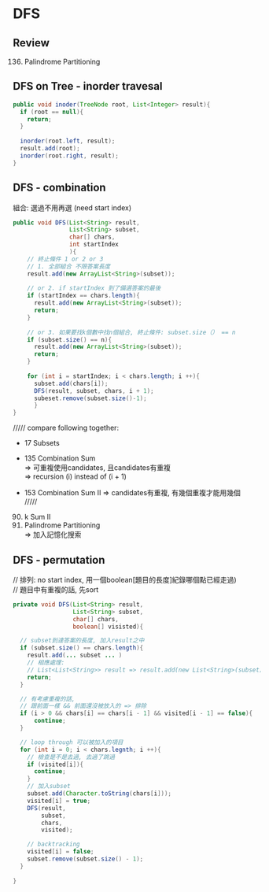 # DFS 
## Review
136. Palindrome Partitioning </br>

## DFS on Tree - inorder travesal

```java
public void inoder(TreeNode root, List<Integer> result){
  if (root == null){
    return;
  }
  
  inorder(root.left, result);
  result.add(root);
  inorder(root.right, result);
}
```
## DFS - combination
組合: 選過不用再選 (need start index)

``` java
public void DFS(List<String> result,
                List<String> subset,
                char[] chars,
                int startIndex
                ){
    // 終止條件 1 or 2 or 3
    // 1. 全部組合 不限答案長度
    result.add(new ArrayList<String>(subset));
    
    // or 2. if startIndex 到了備選答案的最後
    if (startIndex == chars.length){
      result.add(new ArrayList<String>(subset));
      return;
    }
    
    // or 3. 如果要找k個數中找n個組合, 終止條件: subset.size（） == n
    if (subset.size() == n){
      result.add(new ArrayList<String>(subset));
      return;
    }
    
    for (int i = startIndex; i < chars.length; i ++){
      subset.add(chars[i]);
      DFS(result, subset, chars, i + 1);
      subeset.remove(subset.size()-1);
      }
}

```
///// compare following together:
* 17 Subsets

* 135 Combination Sum </br>
=> 可重複使用candidates, 且candidates有重複 </br>
=> recursion (i) instead of (i + 1) </br>

* 153 Combination Sum II
=> candidates有重複, 有幾個重複才能用幾個 </br>
/////
90. k Sum II  </br>
136. Palindrome Partitioning </br>
=> 加入記憶化搜索




## DFS - permutation
// 排列: no start index, 用一個boolean[題目的長度]紀錄哪個點已經走過) </br>
// 題目中有重複的話, 先sort

```java
private void DFS(List<String> result,
                 List<String> subset,
                 char[] chars,
                 boolean[] visisted){

  // subset到達答案的長度, 加入result之中
  if (subset.size() == chars.length){
    result.add(... subset ... )
    // 相應處理: 
    // List<List<String>> result => result.add(new List<String>(subset));
    return;
  }

  // 有考慮重複的話,
  // 跟前面一樣 && 前面還沒被放入的 => 排除
  if (i > 0 && chars[i] == chars[i - 1] && visited[i - 1] == false){
      continue;
  }

  // loop through 可以被加入的項目
  for (int i = 0; i < chars.legnth; i ++){
    // 檢查是不是去過, 去過了跳過
    if (visited[i]){
      continue;
    }
    // 加入subset
    subset.add(Character.toString(chars[i]));
    visited[i] = true;
    DFS(result,
        subset,
        chars,
        visited);

    // backtracking
    visited[i] = false;
    subset.remove(subset.size() - 1);
  }
  
}
``` 
